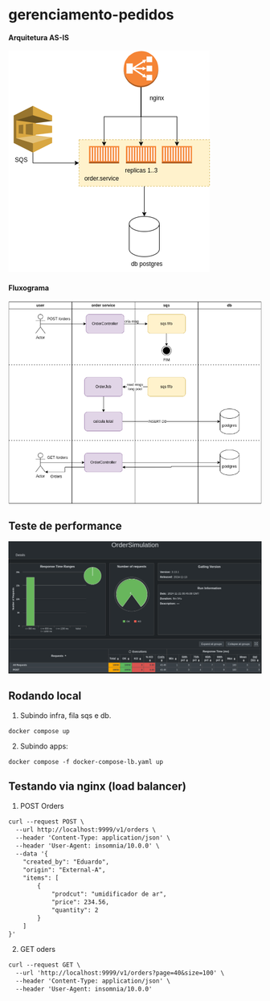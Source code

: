 # gerenciamento-pedidos

#### Arquitetura AS-IS

![](img/arch.png)

#### Fluxograma

![](img/fluxo.png)

## Teste de performance

![](img/simulation.png)

## Rodando local

1. Subindo infra, fila sqs e db.

```shell
docker compose up
```

2. Subindo apps:

```shell
docker compose -f docker-compose-lb.yaml up
```

## Testando via nginx (load balancer)

1. POST Orders

```shell
curl --request POST \
  --url http://localhost:9999/v1/orders \
  --header 'Content-Type: application/json' \
  --header 'User-Agent: insomnia/10.0.0' \
  --data '{
	"created_by": "Eduardo",
	"origin": "External-A",
	"items": [
		{
			"prodcut": "umidificador de ar",
			"price": 234.56,
			"quantity": 2
		}
	]
}'
```

2. GET oders

```shell
curl --request GET \
  --url 'http://localhost:9999/v1/orders?page=40&size=100' \
  --header 'Content-Type: application/json' \
  --header 'User-Agent: insomnia/10.0.0'
```
